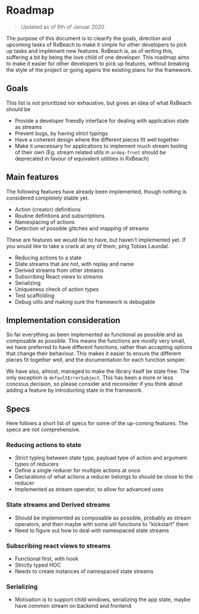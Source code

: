  Roadmap
=========
> Updated as of 6th of Januar 2020

The purpose of this document is to clearify the goals, direction and upcoming
tasks of RxBeach to make it simple for other developers to pick up tasks and
implement new features. RxBeach is, as of writing this, suffering a bit by being
the love child of one developer. This roadmap aims to make it easier for other
developers to pick up features, without breaking the style of the project or
going agains the existing plans for the framework.

## Goals
This list is not prioritized nor exhaustive, but gives an idea of what RxBeach
should be
 - Provide a developer friendly interface for dealing with application state as
   streams
 - Prevent bugs, by having strict typings
 - Have a coherent design where the different pieces fit well together
 - Make it unecessary for applications to implement much stream tooling of their
   own (Eg. stream related utils in `ardoq-front` should be deprecated in favour
   of equivalent utilities in RxBeach)

## Main features
The following features have already been implemented, though nothing is
considered completely stable yet.
 - Action (creator) definitions
 - Routine defintions and subscriptions
 - Namespacing of actions
 - Detection of possible glitches and mapping of streams

These are features we would like to have, but haven't implemented yet. If you
would like to take a crack at any of them, ping Tobias Laundal.
 - Reducing actions to a state
 - State streams that are hot, with replay and name
 - Derived streams from other streams
 - Subscribing React views to streams
 - Serializing
 - Uniqueness check of action types
 - Test scaffolding
 - Debug utils and making sure the framework is debugable

## Implementation consideration
So far everything as been implemented as functional as possible and as
composable as possible. This means the functions are mostly very small, we have
preferred to have different functions, rather than accepting options that change
their behaviour. This makes it easier to ensure the different pieces fit
together well, and the documentation for each function simpler.

We have also, almost, managed to make the library itself be state free. The only
exception is `defaultErrorSubject`. This has been a more or less concious
decision, so please consider and reconsider if you think about adding a feature
by introducting state in the framework.

## Specs
Here follows a short list of specs for some of the up-coming features. The specs
are not comprehensive.

### Reducing actions to state
 - Strict typing between state type, payload type of action and argument types
   of reducers
 - Define a single reducer for multiple actions at once
 - Declarations of what actions a reducer belongs to should be close to the
   reducer
 - Implemented as stream operator, to allow for advanced uses

### State streams and Derived streams
 - Should be implemented as composable as possible, probably as stream operators,
   and then maybe with some util functions to "kickstart" them
 - Need to figure out how to deal with namespaced state streams

### Subscribing react views to streams
 - Functional first, with hook
 - Strictly typed HOC
 - Needs to create instances of namespaced state streams

### Serializing
 - Motivation is to support child windows, serializing the app state, maybe have
   common stream on backend and frontend